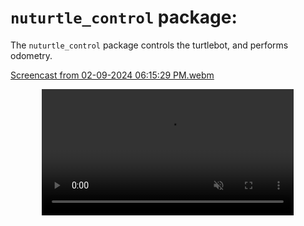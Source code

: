# `nuturtle_control` package:
The `nuturtle_control` package controls the turtlebot, and performs odometry.

[Screencast from 02-09-2024 06:15:29 PM.webm](https://github.com/ME495-Navigation/slam-project-GogiPuttar/assets/59332714/dd086773-482d-457e-9400-d2925fd3fb7c)

<div align="center">
<video width="80%" controls loop autoplay muted>
    <source src="https://github.com/ME495-Navigation/slam-project-GogiPuttar/assets/59332714/dd086773-482d-457e-9400-d2925fd3fb7c" type="video/mp4">
</video>
</div>